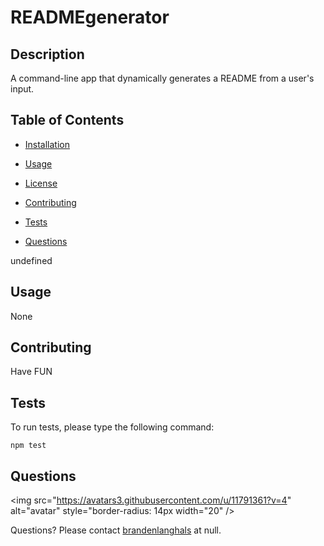 
# READMEgenerator


## Description

A command-line app that dynamically generates a README from a user's input.

## Table of Contents

* [Installation](#installation)

* [Usage](#usage)

* [License](#license)

* [Contributing](#contributing)

* [Tests](#tests)

* [Questions](#questions)



undefined

## Usage

None



## Contributing

Have FUN

## Tests

To run tests, please type the following command:

```
npm test
```

## Questions 

<img src="https://avatars3.githubusercontent.com/u/11791361?v=4" alt="avatar" style="border-radius: 14px width="20" />

Questions? Please contact [brandenlanghals](https://api.github.com/users/undefined) at null. 
